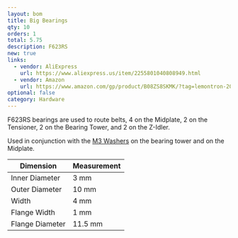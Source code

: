 ```yaml
---
layout: bom
title: Big Bearings
qty: 10
orders: 1
total: 5.75
description: F623RS
new: true
links:
  - vendor: AliExpress
    url: https://www.aliexpress.us/item/2255801040808949.html
  - vendor: Amazon
    url: https://www.amazon.com/gp/product/B08ZS8SKMK/?tag=lemontron-20
optional: false
category: Hardware
---
```


F623RS bearings are used to route belts, 4 on the Midplate, 2 on the Tensioner, 2 on the Bearing Tower, and 2 on the
Z-Idler.

Used in conjunction with the [M3 Washers](/lemontron-rev-a/bom/m3-washers/) on the bearing tower and on the Midplate.

| Dimension       | Measurement |
|-----------------|-------------|
| Inner Diameter  | 3 mm        |
| Outer Diameter  | 10 mm       |                                                                                 
| Width           | 4 mm        |
| Flange Width    | 1 mm        |
| Flange Diameter | 11.5 mm     |